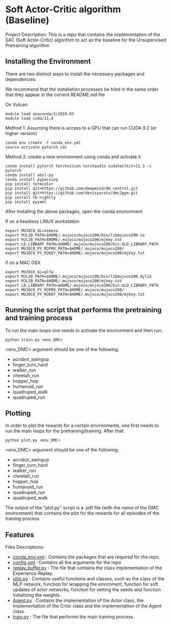 # Soft Actor-Critic algorithm (Baseline)



Project Description: This is a repo that contains the implementation of the SAC (Soft Actor-Critic) algorithm to act as the baseline for the Unsupervised Pretraining algorithm

## Installing the Environment
There are two distinct ways to install the necessary packages and dependencies.

We recommend that the installation processes be tried in the same order that they appear in the current README.md file

On Vulcan:

```
module load anaconda/3/2019.03
module load cuda/11.4
```

Method 1:
Assuming there is access to a GPU that can run CUDA 9.2 (or higher version)

```shell
conda env create -f conda_env.yml
source activate pytorch_sac
```

Method 2:
create a new environment using conda and activate it 

```shell
conda install pytorch torchvision torchaudio cudatoolkit=11.3 -c pytorch
conda install absl-py
conda install pyparsing
pip install termcolor
pip install git+https://github.com/deepmind/dm_control.git
pip install git+https://github.com/denisyarats/dmc2gym.git
pip install tb-nightly
pip install pyyaml
```
After installing the above packages, open the conda environment

If on a headless LINUX workstation

```shell
export MUJOCO_GL=osmesa
export MJLIB_PATH=$HOME/.mujoco/mujoco200/bin/libmujoco200.so
export MJLIB_PATH=$HOME/.mujoco/mujoco200/mjkey.txt
export LD_LIBRARY_PATH=$HOME/.mujoco/mujoco200/bin:$LD_LIBRARY_PATH
export MUJOCO_PY_MJPRO_PATH=$HOME/.mujoco/mujoco200/
export MUJOCO_PY_MJKEY_PATH=$HOME/.mujoco/mujoco200/mjkey.txt
```

if on a MAC OSX

```shell
export MUJOCO_GL=glfw
export MJLIB_PATH=$HOME/.mujoco/mujoco200/bin/libmujoco200.dylib
export MJLIB_PATH=$HOME/.mujoco/mujoco200/mjkey.txt
export LD_LIBRARY_PATH=$HOME/.mujoco/mujoco200/bin:$LD_LIBRARY_PATH
export MUJOCO_PY_MJPRO_PATH=$HOME/.mujoco/mujoco200/
export MUJOCO_PY_MJKEY_PATH=$HOME/.mujoco/mujoco200/mjkey.txt
```

## Running the script that performs the pretraining and training process
To run the main loops one needs to activate the environment and then run:
```shell
python train.py <env_DMC>
```
<env_DMC> argument should be one of the following:
* acrobot_swingup
* finger_turn_hard
* walker_run
* cheetah_run
* hopper_hop
* humanoid_run
* quadruped_walk 
* quadruped_run

## Plotting
In order to plot the rewards for a certain environments, one first needs to run the main loops for the pretraining/training.
After that:
```shell
python plot.py <env_DMC>
```
<env_DMC> argument should be one of the following:
* acrobot_swingup
* finger_turn_hard
* walker_run
* cheetah_run
* hopper_hop
* humanoid_run
* quadruped_run
* quadruped_walk

The output of the "plot.py" script is a .pdf file (with the name of the DMC environment) that contains the plot for the rewards for all episodes of the training process

## Features
Files Descriptions:
* <u>conda_env.yml</u> : Contains the packages that are required for the repo.
* <u>config.yml</u> : Contains all the arguments for the repo
* <u>replay_buffer.py</u> : The file that contains the class implementation of the Experience Replay.
* <u>utils.py</u> : Contains useful functions and classes, such as the class of the MLP network, function for wrapping the enviroment, function for soft updates of actor networks, function for setting the seeds and function initializing the weights.
* <u>Agent.py</u> : Contains the implementation of the Actor class, the implementation of the Critic class and the implementation of the Agent class.
* <u>train.py</u> : The file that performs the main training process.
